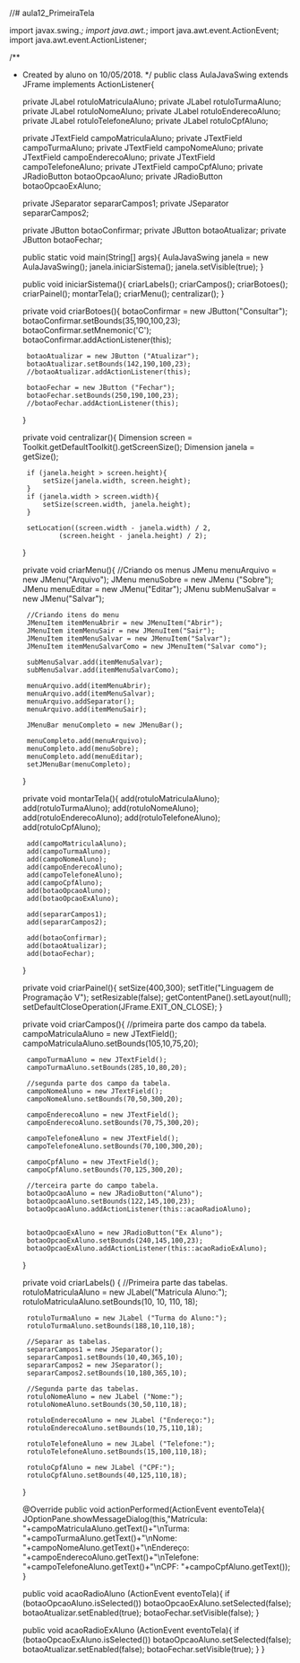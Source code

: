//# aula12_PrimeiraTela

import javax.swing.*;
import java.awt.*;
import java.awt.event.ActionEvent;
import java.awt.event.ActionListener;

/**
 * Created by aluno on 10/05/2018.
 */
public class AulaJavaSwing extends JFrame implements ActionListener{

    private JLabel rotuloMatriculaAluno;
    private JLabel rotuloTurmaAluno;
    private JLabel rotuloNomeAluno;
    private JLabel rotuloEnderecoAluno;
    private JLabel rotuloTelefoneAluno;
    private JLabel rotuloCpfAluno;

    private JTextField campoMatriculaAluno;
    private JTextField campoTurmaAluno;
    private JTextField campoNomeAluno;
    private JTextField campoEnderecoAluno;
    private JTextField campoTelefoneAluno;
    private JTextField campoCpfAluno;
    private JRadioButton botaoOpcaoAluno;
    private JRadioButton botaoOpcaoExAluno;

    private JSeparator separarCampos1;
    private JSeparator separarCampos2;

    private JButton botaoConfirmar;
    private JButton botaoAtualizar;
    private JButton botaoFechar;

    public static void main(String[] args){
        AulaJavaSwing janela = new AulaJavaSwing();
        janela.iniciarSistema();
        janela.setVisible(true);
    }

    public void iniciarSistema(){
        criarLabels();
        criarCampos();
        criarBotoes();
        criarPainel();
        montarTela();
        criarMenu();
        centralizar();
    }

    private void criarBotoes(){
        botaoConfirmar = new JButton("Consultar");
        botaoConfirmar.setBounds(35,190,100,23);
        botaoConfirmar.setMnemonic('C');
        botaoConfirmar.addActionListener(this);

        botaoAtualizar = new JButton ("Atualizar");
        botaoAtualizar.setBounds(142,190,100,23);
        //botaoAtualizar.addActionListener(this);

        botaoFechar = new JButton ("Fechar");
        botaoFechar.setBounds(250,190,100,23);
        //botaoFechar.addActionListener(this);
    }

    private void centralizar(){
        Dimension screen =
                Toolkit.getDefaultToolkit().getScreenSize();
        Dimension janela = getSize();

        if (janela.height > screen.height){
            setSize(janela.width, screen.height);
        }
        if (janela.width > screen.width){
            setSize(screen.width, janela.height);
        }

        setLocation((screen.width - janela.width) / 2,
                (screen.height - janela.height) / 2);

    }

    private void criarMenu(){
        //Criando os menus
        JMenu menuArquivo = new JMenu("Arquivo");
        JMenu menuSobre = new JMenu ("Sobre");
        JMenu menuEditar = new JMenu("Editar");
        JMenu subMenuSalvar = new JMenu("Salvar");

        //Criando itens do menu
        JMenuItem itemMenuAbrir = new JMenuItem("Abrir");
        JMenuItem itemMenuSair = new JMenuItem("Sair");
        JMenuItem itemMenuSalvar = new JMenuItem("Salvar");
        JMenuItem itemMenuSalvarComo = new JMenuItem("Salvar como");

        subMenuSalvar.add(itemMenuSalvar);
        subMenuSalvar.add(itemMenuSalvarComo);

        menuArquivo.add(itemMenuAbrir);
        menuArquivo.add(itemMenuSalvar);
        menuArquivo.addSeparator();
        menuArquivo.add(itemMenuSair);

        JMenuBar menuCompleto = new JMenuBar();

        menuCompleto.add(menuArquivo);
        menuCompleto.add(menuSobre);
        menuCompleto.add(menuEditar);
        setJMenuBar(menuCompleto);

    }

    private void montarTela(){
        add(rotuloMatriculaAluno);
        add(rotuloTurmaAluno);
        add(rotuloNomeAluno);
        add(rotuloEnderecoAluno);
        add(rotuloTelefoneAluno);
        add(rotuloCpfAluno);

        add(campoMatriculaAluno);
        add(campoTurmaAluno);
        add(campoNomeAluno);
        add(campoEnderecoAluno);
        add(campoTelefoneAluno);
        add(campoCpfAluno);
        add(botaoOpcaoAluno);
        add(botaoOpcaoExAluno);

        add(separarCampos1);
        add(separarCampos2);

        add(botaoConfirmar);
        add(botaoAtualizar);
        add(botaoFechar);
    }

    private void criarPainel(){
        setSize(400,300);
        setTitle("Linguagem de Programação V");
        setResizable(false);
        getContentPane().setLayout(null);
        setDefaultCloseOperation(JFrame.EXIT_ON_CLOSE);
    }

    private void criarCampos(){
        //primeira parte dos campo da tabela.
        campoMatriculaAluno = new JTextField();
        campoMatriculaAluno.setBounds(105,10,75,20);

        campoTurmaAluno = new JTextField();
        campoTurmaAluno.setBounds(285,10,80,20);

        //segunda parte dos campo da tabela.
        campoNomeAluno = new JTextField();
        campoNomeAluno.setBounds(70,50,300,20);

        campoEnderecoAluno = new JTextField();
        campoEnderecoAluno.setBounds(70,75,300,20);

        campoTelefoneAluno = new JTextField();
        campoTelefoneAluno.setBounds(70,100,300,20);

        campoCpfAluno = new JTextField();
        campoCpfAluno.setBounds(70,125,300,20);

        //terceira parte do campo tabela.
        botaoOpcaoAluno = new JRadioButton("Aluno");
        botaoOpcaoAluno.setBounds(122,145,100,23);
        botaoOpcaoAluno.addActionListener(this::acaoRadioAluno);


        botaoOpcaoExAluno = new JRadioButton("Ex Aluno");
        botaoOpcaoExAluno.setBounds(240,145,100,23);
        botaoOpcaoExAluno.addActionListener(this::acaoRadioExAluno);
    }

    private void criarLabels() {
        //Primeira parte das tabelas.
        rotuloMatriculaAluno = new JLabel("Matricula Aluno:");
        rotuloMatriculaAluno.setBounds(10, 10, 110, 18);

        rotuloTurmaAluno = new JLabel ("Turma do Aluno:");
        rotuloTurmaAluno.setBounds(188,10,110,18);

        //Separar as tabelas.
        separarCampos1 = new JSeparator();
        separarCampos1.setBounds(10,40,365,10);
        separarCampos2 = new JSeparator();
        separarCampos2.setBounds(10,180,365,10);

        //Segunda parte das tabelas.
        rotuloNomeAluno = new JLabel ("Nome:");
        rotuloNomeAluno.setBounds(30,50,110,18);

        rotuloEnderecoAluno = new JLabel ("Endereço:");
        rotuloEnderecoAluno.setBounds(10,75,110,18);

        rotuloTelefoneAluno = new JLabel ("Telefone:");
        rotuloTelefoneAluno.setBounds(15,100,110,18);

        rotuloCpfAluno = new JLabel ("CPF:");
        rotuloCpfAluno.setBounds(40,125,110,18);
    }

    @Override
    public void actionPerformed(ActionEvent eventoTela){
        JOptionPane.showMessageDialog(this,"Matrícula: "+campoMatriculaAluno.getText()+"\nTurma: "+campoTurmaAluno.getText()+"\nNome: "+campoNomeAluno.getText()+"\nEndereço: "+campoEnderecoAluno.getText()+"\nTelefone: "+campoTelefoneAluno.getText()+"\nCPF: "+campoCpfAluno.getText());
    }

    public void acaoRadioAluno (ActionEvent eventoTela){
        if (botaoOpcaoAluno.isSelected())
            botaoOpcaoExAluno.setSelected(false);
            botaoAtualizar.setEnabled(true);
            botaoFechar.setVisible(false);
    }

    public void acaoRadioExAluno (ActionEvent eventoTela){
        if (botaoOpcaoExAluno.isSelected())
            botaoOpcaoAluno.setSelected(false);
            botaoAtualizar.setEnabled(false);
            botaoFechar.setVisible(true);
    }
}
